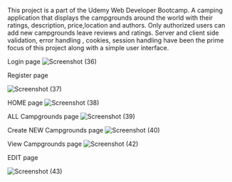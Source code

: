 This project is a part of the Udemy Web Developer Bootcamp.
A camping application that displays the campgrounds around the world with their ratings, description, price,location and authors.
Only authorized users can add new campgrounds leave reviews and ratings.
Server and client side validation, error handling , cookies, session handling have been the prime focus of this project along with a simple user interface.

Login page
![Screenshot (36)](https://github.com/binscodingbay/YelpCamp/assets/125781996/34a4cdaa-e6d4-457b-9331-876b6bfc1da1)

Register page

![Screenshot (37)](https://github.com/binscodingbay/YelpCamp/assets/125781996/68523d0c-35b7-40af-ae44-e3cfdbaa76ff)

HOME page
![Screenshot (38)](https://github.com/binscodingbay/YelpCamp/assets/125781996/1e963d41-a015-4063-a8a1-5e361c970ed5)

ALL Campgrounds page
![Screenshot (39)](https://github.com/binscodingbay/YelpCamp/assets/125781996/e3f57f76-e553-4031-9fc4-7f810056d26b)

Create NEW Campgrounds page
![Screenshot (40)](https://github.com/binscodingbay/YelpCamp/assets/125781996/f4f32ea8-cdfc-4ef6-b89c-b95847718681)

View Campgrounds page
![Screenshot (42)](https://github.com/binscodingbay/YelpCamp/assets/125781996/0c9b68fe-99f6-4ac4-9210-ddf85cab0fbd)

EDIT page

![Screenshot (43)](https://github.com/binscodingbay/YelpCamp/assets/125781996/e28798ca-259a-4b53-b257-253d5c09a2ff)
